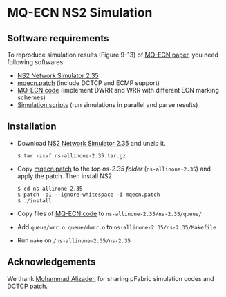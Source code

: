 # MQ-ECN NS2 Simulation

## Software requirements
To reproduce simulation results (Figure 9-13) of [MQ-ECN paper](http://www.cse.ust.hk/~kaichen/papers/mqecn-nsdi16.pdf), you need following softwares:
  - [NS2 Network Simulator 2.35](https://sourceforge.net/projects/nsnam/)
  - [mqecn.patch](https://github.com/HKUST-SING/MQ-ECN-NS2/blob/master/mqecn.patch) (include DCTCP and ECMP support) 
  - [MQ-ECN code](https://github.com/HKUST-SING/MQ-ECN-NS2/tree/master/queue) (implement DWRR and WRR with different ECN marking schemes)
  - [Simulation scripts](https://github.com/HKUST-SING/MQ-ECN-NS2/tree/master/scripts) (run simulations in parallel and parse results)

## Installation
- Download [NS2 Network Simulator 2.35](https://sourceforge.net/projects/nsnam/) and unzip it.
  ```
  $ tar -zxvf ns-allinone-2.35.tar.gz
  ```
  
- Copy [mqecn.patch](https://github.com/HKUST-SING/MQ-ECN-NS2/blob/master/mqecn.patch) to the *top ns-2.35 folder* (```ns-allinone-2.35```) and apply the patch. Then install NS2.
  ```
  $ cd ns-allinone-2.35
  $ patch -p1 --ignore-whitespace -i mqecn.patch
  $ ./install
  ```
 
- Copy files of [MQ-ECN code](https://github.com/HKUST-SING/MQ-ECN-NS2/tree/master/queue) to ```ns-allinone-2.35/ns-2.35/queue/```
- Add ```queue/wrr.o queue/dwrr.o``` to ```ns-allinone-2.35/ns-2.35/Makefile```
- Run ```make``` on ```/ns-allinone-2.35/ns-2.35```

## Acknowledgements
We thank [Mohammad Alizadeh](https://people.csail.mit.edu/alizadeh/) for sharing pFabric simulation codes and DCTCP patch.  



